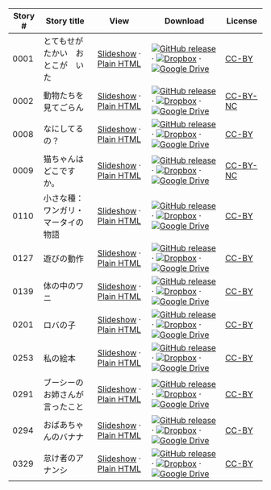 Story # | Story title | View | Download | License
-------- | -----------  |:-------:| ---------------- | -------
0001 | とてもせがたかい　おとこが　いた | <a href="https://global-asp.github.io/stories/ja/0001_とてもせがたかい　おとこが　いた_slides.html" target="_blank">Slideshow</a> · [Plain HTML](https://global-asp.github.io/stories/ja/0001_とてもせがたかい　おとこが　いた.html) | [![GitHub release](https://cloud.githubusercontent.com/assets/9295750/9483128/0e089e5e-4b51-11e5-98ca-6da5cef156a7.png "GitHub release")](https://github.com/global-asp/global-asp/releases/download/v1.1/ja.zip) · [![Dropbox](https://cloud.githubusercontent.com/assets/9295750/10150606/3f5ae2dc-65f5-11e5-8f63-841c51cc1cde.png "Dropbox")](https://www.dropbox.com/s/xh4sspixbmtuc66/ja.zip) · [![Google Drive](https://cloud.githubusercontent.com/assets/9295750/9473522/1d6fdde4-4b10-11e5-98f5-aa6c6b04a08e.png "Google Drive")](https://drive.google.com/open?id=0B59ZADK9EsbsYjdxN19HUE5ZUVU) | [CC-BY](https://creativecommons.org/licenses/by/3.0/)
0002 | 動物たちを見てごらん | <a href="https://global-asp.github.io/stories/ja/0002_動物たちを見てごらん_slides.html" target="_blank">Slideshow</a> · [Plain HTML](https://global-asp.github.io/stories/ja/0002_動物たちを見てごらん.html) | [![GitHub release](https://cloud.githubusercontent.com/assets/9295750/9483128/0e089e5e-4b51-11e5-98ca-6da5cef156a7.png "GitHub release")](https://github.com/global-asp/global-asp/releases/download/v1.1/ja.zip) · [![Dropbox](https://cloud.githubusercontent.com/assets/9295750/10150606/3f5ae2dc-65f5-11e5-8f63-841c51cc1cde.png "Dropbox")](https://www.dropbox.com/s/xh4sspixbmtuc66/ja.zip) · [![Google Drive](https://cloud.githubusercontent.com/assets/9295750/9473522/1d6fdde4-4b10-11e5-98f5-aa6c6b04a08e.png "Google Drive")](https://drive.google.com/open?id=0B59ZADK9EsbsYjdxN19HUE5ZUVU) | [CC-BY-NC](http://creativecommons.org/licenses/by-nc/3.0/)
0008 | なにしてるの？ | <a href="https://global-asp.github.io/stories/ja/0008_なにしてるの_slides.html" target="_blank">Slideshow</a> · [Plain HTML](https://global-asp.github.io/stories/ja/0008_なにしてるの.html) | [![GitHub release](https://cloud.githubusercontent.com/assets/9295750/9483128/0e089e5e-4b51-11e5-98ca-6da5cef156a7.png "GitHub release")](https://github.com/global-asp/global-asp/releases/download/v1.1/ja.zip) · [![Dropbox](https://cloud.githubusercontent.com/assets/9295750/10150606/3f5ae2dc-65f5-11e5-8f63-841c51cc1cde.png "Dropbox")](https://www.dropbox.com/s/xh4sspixbmtuc66/ja.zip) · [![Google Drive](https://cloud.githubusercontent.com/assets/9295750/9473522/1d6fdde4-4b10-11e5-98f5-aa6c6b04a08e.png "Google Drive")](https://drive.google.com/open?id=0B59ZADK9EsbsYjdxN19HUE5ZUVU) | [CC-BY](https://creativecommons.org/licenses/by/3.0/)
0009 | 猫ちゃんはどこですか。 | <a href="https://global-asp.github.io/stories/ja/0009_猫ちゃんはどこですか_slides.html" target="_blank">Slideshow</a> · [Plain HTML](https://global-asp.github.io/stories/ja/0009_猫ちゃんはどこですか.html) | [![GitHub release](https://cloud.githubusercontent.com/assets/9295750/9483128/0e089e5e-4b51-11e5-98ca-6da5cef156a7.png "GitHub release")](https://github.com/global-asp/global-asp/releases/download/v1.1/ja.zip) · [![Dropbox](https://cloud.githubusercontent.com/assets/9295750/10150606/3f5ae2dc-65f5-11e5-8f63-841c51cc1cde.png "Dropbox")](https://www.dropbox.com/s/xh4sspixbmtuc66/ja.zip) · [![Google Drive](https://cloud.githubusercontent.com/assets/9295750/9473522/1d6fdde4-4b10-11e5-98f5-aa6c6b04a08e.png "Google Drive")](https://drive.google.com/open?id=0B59ZADK9EsbsYjdxN19HUE5ZUVU) | [CC-BY-NC](http://creativecommons.org/licenses/by-nc/3.0/)
0110 | 小さな種：ワンガリ・マータイの物語 | <a href="https://global-asp.github.io/stories/ja/0110_小さな種：ワンガリ・マータイの物語_slides.html" target="_blank">Slideshow</a> · [Plain HTML](https://global-asp.github.io/stories/ja/0110_小さな種：ワンガリ・マータイの物語.html) | [![GitHub release](https://cloud.githubusercontent.com/assets/9295750/9483128/0e089e5e-4b51-11e5-98ca-6da5cef156a7.png "GitHub release")](https://github.com/global-asp/global-asp/releases/download/v1.1/ja.zip) · [![Dropbox](https://cloud.githubusercontent.com/assets/9295750/10150606/3f5ae2dc-65f5-11e5-8f63-841c51cc1cde.png "Dropbox")](https://www.dropbox.com/s/xh4sspixbmtuc66/ja.zip) · [![Google Drive](https://cloud.githubusercontent.com/assets/9295750/9473522/1d6fdde4-4b10-11e5-98f5-aa6c6b04a08e.png "Google Drive")](https://drive.google.com/open?id=0B59ZADK9EsbsYjdxN19HUE5ZUVU) | [CC-BY](https://creativecommons.org/licenses/by/3.0/)
0127 | 遊びの動作 | <a href="https://global-asp.github.io/stories/ja/0127_遊びの動作_slides.html" target="_blank">Slideshow</a> · [Plain HTML](https://global-asp.github.io/stories/ja/0127_遊びの動作.html) | [![GitHub release](https://cloud.githubusercontent.com/assets/9295750/9483128/0e089e5e-4b51-11e5-98ca-6da5cef156a7.png "GitHub release")](https://github.com/global-asp/global-asp/releases/download/v1.1/ja.zip) · [![Dropbox](https://cloud.githubusercontent.com/assets/9295750/10150606/3f5ae2dc-65f5-11e5-8f63-841c51cc1cde.png "Dropbox")](https://www.dropbox.com/s/xh4sspixbmtuc66/ja.zip) · [![Google Drive](https://cloud.githubusercontent.com/assets/9295750/9473522/1d6fdde4-4b10-11e5-98f5-aa6c6b04a08e.png "Google Drive")](https://drive.google.com/open?id=0B59ZADK9EsbsYjdxN19HUE5ZUVU) | [CC-BY](https://creativecommons.org/licenses/by/3.0/)
0139 | 体の中のワニ | <a href="https://global-asp.github.io/stories/ja/0139_体の中のワニ_slides.html" target="_blank">Slideshow</a> · [Plain HTML](https://global-asp.github.io/stories/ja/0139_体の中のワニ.html) | [![GitHub release](https://cloud.githubusercontent.com/assets/9295750/9483128/0e089e5e-4b51-11e5-98ca-6da5cef156a7.png "GitHub release")](https://github.com/global-asp/global-asp/releases/download/v1.1/ja.zip) · [![Dropbox](https://cloud.githubusercontent.com/assets/9295750/10150606/3f5ae2dc-65f5-11e5-8f63-841c51cc1cde.png "Dropbox")](https://www.dropbox.com/s/xh4sspixbmtuc66/ja.zip) · [![Google Drive](https://cloud.githubusercontent.com/assets/9295750/9473522/1d6fdde4-4b10-11e5-98f5-aa6c6b04a08e.png "Google Drive")](https://drive.google.com/open?id=0B59ZADK9EsbsYjdxN19HUE5ZUVU) | [CC-BY](https://creativecommons.org/licenses/by/3.0/)
0201 | ロバの子 | <a href="https://global-asp.github.io/stories/ja/0201_ロバの子_slides.html" target="_blank">Slideshow</a> · [Plain HTML](https://global-asp.github.io/stories/ja/0201_ロバの子.html) | [![GitHub release](https://cloud.githubusercontent.com/assets/9295750/9483128/0e089e5e-4b51-11e5-98ca-6da5cef156a7.png "GitHub release")](https://github.com/global-asp/global-asp/releases/download/v1.1/ja.zip) · [![Dropbox](https://cloud.githubusercontent.com/assets/9295750/10150606/3f5ae2dc-65f5-11e5-8f63-841c51cc1cde.png "Dropbox")](https://www.dropbox.com/s/xh4sspixbmtuc66/ja.zip) · [![Google Drive](https://cloud.githubusercontent.com/assets/9295750/9473522/1d6fdde4-4b10-11e5-98f5-aa6c6b04a08e.png "Google Drive")](https://drive.google.com/open?id=0B59ZADK9EsbsYjdxN19HUE5ZUVU) | [CC-BY](https://creativecommons.org/licenses/by/3.0/)
0253 | 私の絵本 | <a href="https://global-asp.github.io/stories/ja/0253_私の絵本_slides.html" target="_blank">Slideshow</a> · [Plain HTML](https://global-asp.github.io/stories/ja/0253_私の絵本.html) | [![GitHub release](https://cloud.githubusercontent.com/assets/9295750/9483128/0e089e5e-4b51-11e5-98ca-6da5cef156a7.png "GitHub release")](https://github.com/global-asp/global-asp/releases/download/v1.1/ja.zip) · [![Dropbox](https://cloud.githubusercontent.com/assets/9295750/10150606/3f5ae2dc-65f5-11e5-8f63-841c51cc1cde.png "Dropbox")](https://www.dropbox.com/s/xh4sspixbmtuc66/ja.zip) · [![Google Drive](https://cloud.githubusercontent.com/assets/9295750/9473522/1d6fdde4-4b10-11e5-98f5-aa6c6b04a08e.png "Google Drive")](https://drive.google.com/open?id=0B59ZADK9EsbsYjdxN19HUE5ZUVU) | [CC-BY](https://creativecommons.org/licenses/by/3.0/)
0291 | ブーシーのお姉さんが言ったこと | <a href="https://global-asp.github.io/stories/ja/0291_ブーシーのお姉さんが言ったこと_slides.html" target="_blank">Slideshow</a> · [Plain HTML](https://global-asp.github.io/stories/ja/0291_ブーシーのお姉さんが言ったこと.html) | [![GitHub release](https://cloud.githubusercontent.com/assets/9295750/9483128/0e089e5e-4b51-11e5-98ca-6da5cef156a7.png "GitHub release")](https://github.com/global-asp/global-asp/releases/download/v1.1/ja.zip) · [![Dropbox](https://cloud.githubusercontent.com/assets/9295750/10150606/3f5ae2dc-65f5-11e5-8f63-841c51cc1cde.png "Dropbox")](https://www.dropbox.com/s/xh4sspixbmtuc66/ja.zip) · [![Google Drive](https://cloud.githubusercontent.com/assets/9295750/9473522/1d6fdde4-4b10-11e5-98f5-aa6c6b04a08e.png "Google Drive")](https://drive.google.com/open?id=0B59ZADK9EsbsYjdxN19HUE5ZUVU) | [CC-BY](https://creativecommons.org/licenses/by/3.0/)
0294 | おばあちゃんのバナナ | <a href="https://global-asp.github.io/stories/ja/0294_おばあちゃんのバナナ_slides.html" target="_blank">Slideshow</a> · [Plain HTML](https://global-asp.github.io/stories/ja/0294_おばあちゃんのバナナ.html) | [![GitHub release](https://cloud.githubusercontent.com/assets/9295750/9483128/0e089e5e-4b51-11e5-98ca-6da5cef156a7.png "GitHub release")](https://github.com/global-asp/global-asp/releases/download/v1.1/ja.zip) · [![Dropbox](https://cloud.githubusercontent.com/assets/9295750/10150606/3f5ae2dc-65f5-11e5-8f63-841c51cc1cde.png "Dropbox")](https://www.dropbox.com/s/xh4sspixbmtuc66/ja.zip) · [![Google Drive](https://cloud.githubusercontent.com/assets/9295750/9473522/1d6fdde4-4b10-11e5-98f5-aa6c6b04a08e.png "Google Drive")](https://drive.google.com/open?id=0B59ZADK9EsbsYjdxN19HUE5ZUVU) | [CC-BY](https://creativecommons.org/licenses/by/3.0/)
0329 | 怠け者のアナンシ | <a href="https://global-asp.github.io/stories/ja/0329_怠け者のアナンシ_slides.html" target="_blank">Slideshow</a> · [Plain HTML](https://global-asp.github.io/stories/ja/0329_怠け者のアナンシ.html) | [![GitHub release](https://cloud.githubusercontent.com/assets/9295750/9483128/0e089e5e-4b51-11e5-98ca-6da5cef156a7.png "GitHub release")](https://github.com/global-asp/global-asp/releases/download/v1.1/ja.zip) · [![Dropbox](https://cloud.githubusercontent.com/assets/9295750/10150606/3f5ae2dc-65f5-11e5-8f63-841c51cc1cde.png "Dropbox")](https://www.dropbox.com/s/xh4sspixbmtuc66/ja.zip) · [![Google Drive](https://cloud.githubusercontent.com/assets/9295750/9473522/1d6fdde4-4b10-11e5-98f5-aa6c6b04a08e.png "Google Drive")](https://drive.google.com/open?id=0B59ZADK9EsbsYjdxN19HUE5ZUVU) | [CC-BY](https://creativecommons.org/licenses/by/3.0/)
